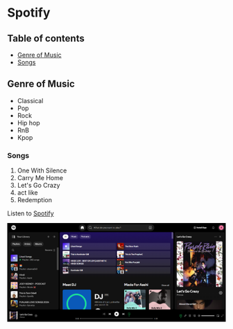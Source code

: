 # Spotify

## Table of contents

- [Genre of Music](#genre-of-music)
- [Songs](#songs)

## Genre of Music

- Classical
- Pop
- Rock
- Hip hop
- RnB
- Kpop

### Songs

1. One With Silence
2. Carry Me Home
3. Let's Go Crazy
4. act like
5. Redemption

Listen to [Spotify](https://open.spotify.com/)

![Home Page](spotify.png)
